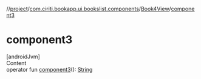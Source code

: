 //[project](../../index.md)/[com.ciriti.bookapp.ui.bookslist.components](../index.md)/[Book4View](index.md)/[component3](component3.md)



# component3  
[androidJvm]  
Content  
operator fun [component3](component3.md)(): [String](https://kotlinlang.org/api/latest/jvm/stdlib/kotlin/-string/index.html)  



